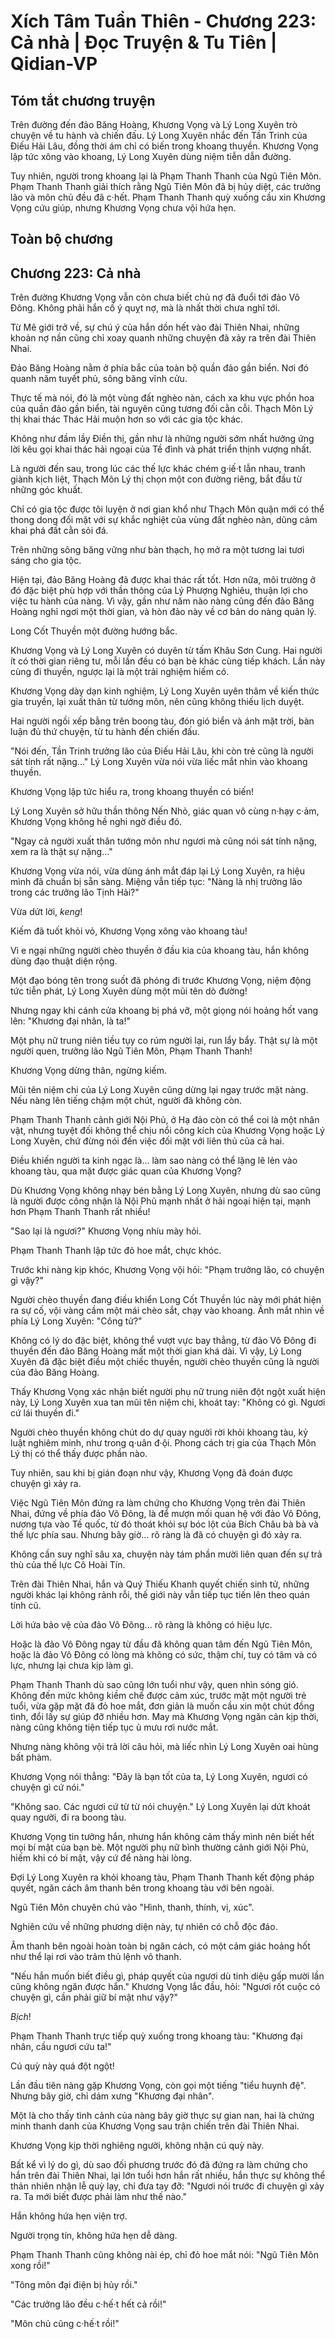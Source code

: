 # Xích Tâm Tuần Thiên - Chương 223: Cả nhà | Đọc Truyện & Tu Tiên | Qidian-VP



## Tóm tắt chương truyện

Trên đường đến đảo Băng Hoàng, Khương Vọng và Lý Long Xuyên trò chuyện về tu hành và chiến đấu. Lý Long Xuyên nhắc đến Tần Trinh của Điếu Hải Lâu, đồng thời ám chỉ có biến trong khoang thuyền. Khương Vọng lập tức xông vào khoang, Lý Long Xuyên dùng niệm tiễn dẫn đường.

Tuy nhiên, người trong khoang lại là Phạm Thanh Thanh của Ngũ Tiên Môn. Phạm Thanh Thanh giải thích rằng Ngũ Tiên Môn đã bị hủy diệt, các trưởng lão và môn chủ đều đã c·hết. Phạm Thanh Thanh quỳ xuống cầu xin Khương Vọng cứu giúp, nhưng Khương Vọng chưa vội hứa hẹn.



## Toàn bộ chương

## Chương 223: Cả nhà

Trên đường Khương Vọng vẫn còn chưa biết chủ nợ đã đuổi tới đảo Vô Đông. Không phải hắn cố ý quỵt nợ, mà là nhất thời chưa nghĩ tới.

Từ Mê giới trở về, sự chú ý của hắn dồn hết vào đài Thiên Nhai, những khoản nợ nần cũng chỉ xoay quanh những chuyện đã xảy ra trên đài Thiên Nhai.

Đảo Băng Hoàng nằm ở phía bắc của toàn bộ quần đảo gần biển. Nơi đó quanh năm tuyết phủ, sông băng vĩnh cửu.

Thực tế mà nói, đó là một vùng đất nghèo nàn, cách xa khu vực phồn hoa của quần đảo gần biển, tài nguyên cũng tương đối cằn cỗi. Thạch Môn Lý thị khai thác Thác Hải muộn hơn so với các gia tộc khác.

Không như đầm lầy Điền thị, gần như là những người sớm nhất hưởng ứng lời kêu gọi khai thác hải ngoại của Tề đình và phát triển thịnh vượng nhất.

Là người đến sau, trong lúc các thế lực khác chém g·iế·t lẫn nhau, tranh giành kịch liệt, Thạch Môn Lý thị chọn một con đường riêng, bắt đầu từ những góc khuất.

Chỉ có gia tộc được tôi luyện ở nơi gian khổ như Thạch Môn quận mới có thể thong dong đối mặt với sự khắc nghiệt của vùng đất nghèo nàn, dũng cảm khai phá đất cằn sỏi đá.

Trên những sông băng vững như bàn thạch, họ mở ra một tương lai tươi sáng cho gia tộc.

Hiện tại, đảo Băng Hoàng đã được khai thác rất tốt. Hơn nữa, môi trường ở đó đặc biệt phù hợp với thần thông của Lý Phượng Nghiêu, thuận lợi cho việc tu hành của nàng. Vì vậy, gần như năm nào nàng cũng đến đảo Băng Hoàng nghỉ ngơi một thời gian, và hòn đảo này về cơ bản do nàng quản lý.

Long Cốt Thuyền một đường hướng bắc.

Khương Vọng và Lý Long Xuyên có duyên từ tấm Khâu Sơn Cung. Hai người ít có thời gian riêng tư, mỗi lần đều có bạn bè khác cùng tiếp khách. Lần này cùng đi thuyền, ngược lại là một trải nghiệm hiếm có.

Khương Vọng dày dạn kinh nghiệm, Lý Long Xuyên uyên thâm về kiến thức gia truyền, lại xuất thân từ tướng môn, nên cũng không thiếu lịch duyệt.

Hai người ngồi xếp bằng trên boong tàu, đón gió biển và ánh mặt trời, bàn luận đủ thứ chuyện, từ tu hành đến chiến đấu.

"Nói đến, Tần Trinh trưởng lão của Điếu Hải Lâu, khi còn trẻ cũng là người sát tính rất nặng..." Lý Long Xuyên vừa nói vừa liếc mắt nhìn vào khoang thuyền.

Khương Vọng lập tức hiểu ra, trong khoang thuyền có biến!

Lý Long Xuyên sở hữu thần thông Nến Nhỏ, giác quan vô cùng n·hạy c·ảm, Khương Vọng không hề nghi ngờ điều đó.

"Ngay cả người xuất thân tướng môn như ngươi mà cũng nói sát tính nặng, xem ra là thật sự nặng..."

Khương Vọng vừa nói, vừa dùng ánh mắt đáp lại Lý Long Xuyên, ra hiệu mình đã chuẩn bị sẵn sàng. Miệng vẫn tiếp tục: "Nàng là nhị trưởng lão trong các trưởng lão Tịnh Hải?"

Vừa dứt lời, *keng*!

Kiếm đã tuốt khỏi vỏ, Khương Vọng xông vào khoang tàu!

Vì e ngại những người chèo thuyền ở đầu kia của khoang tàu, hắn không dùng đạo thuật diện rộng.

Một đạo bóng tên trong suốt đã phóng đi trước Khương Vọng, niệm động tức tiễn phát, Lý Long Xuyên dùng một mũi tên dò đường!

Nhưng ngay khi cánh cửa khoang bị phá vỡ, một giọng nói hoảng hốt vang lên: "Khương đại nhân, là ta!"

Một phụ nữ trung niên tiều tụy co rúm người lại, run lẩy bẩy. Thật sự là một người quen, trưởng lão Ngũ Tiên Môn, Phạm Thanh Thanh!

Khương Vọng dừng thân, ngừng kiếm.

Mũi tên niệm chi của Lý Long Xuyên cũng dừng lại ngay trước mặt nàng. Nếu nàng lên tiếng chậm một chút, người đã không còn.

Phạm Thanh Thanh cảnh giới Nội Phủ, ở Hạ đảo còn có thể coi là một nhân vật, nhưng tuyệt đối không thể chịu nổi công kích của Khương Vọng hoặc Lý Long Xuyên, chứ đừng nói đến việc đối mặt với liên thủ của cả hai.

Điều khiến người ta kinh ngạc là... làm sao nàng có thể lặng lẽ lẻn vào khoang tàu, qua mặt được giác quan của Khương Vọng?

Dù Khương Vọng không nhạy bén bằng Lý Long Xuyên, nhưng dù sao cũng là người được công nhận là Nội Phủ mạnh nhất ở hải ngoại hiện tại, mạnh hơn Phạm Thanh Thanh rất nhiều!

"Sao lại là ngươi?" Khương Vọng nhíu mày hỏi.

Phạm Thanh Thanh lập tức đỏ hoe mắt, chực khóc.

Trước khi nàng kịp khóc, Khương Vọng vội hỏi: "Phạm trưởng lão, có chuyện gì vậy?"

Người chèo thuyền đang điều khiển Long Cốt Thuyền lúc này mới phát hiện ra sự cố, vội vàng cầm một mái chèo sắt, chạy vào khoang. Ánh mắt nhìn về phía Lý Long Xuyên: "Công tử?"

Không có lý do đặc biệt, không thể vượt vực bay thẳng, từ đảo Vô Đông đi thuyền đến đảo Băng Hoàng mất một thời gian khá dài. Vì vậy, Lý Long Xuyên đã đặc biệt điều một chiếc thuyền, người chèo thuyền cũng là người của đảo Băng Hoàng.

Thấy Khương Vọng xác nhận biết người phụ nữ trung niên đột ngột xuất hiện này, Lý Long Xuyên xua tan mũi tên niệm chi, khoát tay: "Không có gì. Ngươi cứ lái thuyền đi."

Người chèo thuyền không chút do dự quay người rời khỏi khoang tàu, kỷ luật nghiêm minh, như trong q·uân đ·ội. Phong cách trị gia của Thạch Môn Lý thị có thể thấy được phần nào.

Tuy nhiên, sau khi bị gián đoạn như vậy, Khương Vọng đã đoán được chuyện gì xảy ra.

Việc Ngũ Tiên Môn đứng ra làm chứng cho Khương Vọng trên đài Thiên Nhai, đứng về phía đảo Vô Đông, là để mượn mối quan hệ với đảo Vô Đông, nương tựa vào Tề quốc, từ đó thoát khỏi sự bóc lột của Bích Châu bà bà và thế lực phía sau. Nhưng bây giờ... rõ ràng là đã có chuyện gì đó xảy ra.

Không cần suy nghĩ sâu xa, chuyện này tám phần mười liên quan đến sự trả thù của thế lực Cô Hoài Tín.

Trên đài Thiên Nhai, hắn và Quý Thiếu Khanh quyết chiến sinh tử, những người khác lại không rảnh rỗi, thế giới này vẫn tiếp tục tiến lên theo quán tính cũ.

Lời hứa bảo vệ của đảo Vô Đông... rõ ràng là không có hiệu lực.

Hoặc là đảo Vô Đông ngay từ đầu đã không quan tâm đến Ngũ Tiên Môn, hoặc là đảo Vô Đông có lòng mà không có sức, thậm chí, tuy có tâm và có lực, nhưng lại chưa kịp làm gì.

Phạm Thanh Thanh dù sao cũng lớn tuổi như vậy, quen nhìn sóng gió. Không đến mức không kiềm chế được cảm xúc, trước mặt một người trẻ tuổi, vừa gặp mặt đã đỏ hoe mắt, đơn giản là muốn cầu xin một chút đồng tình, đổi lấy sự giúp đỡ nhiều hơn. May mà Khương Vọng ngăn cản kịp thời, nàng cũng không tiện tiếp tục ủ mưu rơi nước mắt.

Nhưng nàng không vội trả lời câu hỏi, mà liếc nhìn Lý Long Xuyên oai hùng bất phàm.

Khương Vọng nói thẳng: "Đây là bạn tốt của ta, Lý Long Xuyên, ngươi có chuyện gì cứ nói."

"Không sao. Các ngươi cứ từ từ nói chuyện." Lý Long Xuyên lại dứt khoát quay người, đi ra boong tàu.

Khương Vọng tin tưởng hắn, nhưng hắn không cảm thấy mình nên biết hết mọi bí mật của bạn bè. Một người phụ nữ bình thường cảnh giới Nội Phủ, hiếm khi có bí mật, vậy cứ để nàng hài lòng.

Đợi Lý Long Xuyên ra khỏi khoang tàu, Phạm Thanh Thanh kết động pháp quyết, ngăn cách âm thanh bên trong khoang tàu với bên ngoài.

Ngũ Tiên Môn chuyên chú vào "Hình, thanh, thính, vị, xúc".

Nghiên cứu về những phương diện này, tự nhiên có chỗ độc đáo.

Âm thanh bên ngoài hoàn toàn bị ngăn cách, có một cảm giác hoảng hốt như thể lại rơi vào trảm thủ lệnh vô thanh.

"Nếu hắn muốn biết điều gì, pháp quyết của ngươi dù tinh diệu gấp mười lần cũng không ngăn được hắn." Khương Vọng lắc đầu, hỏi: "Ngươi rốt cuộc có chuyện gì, cần phải giữ bí mật như vậy?"

*Bịch*!

Phạm Thanh Thanh trực tiếp quỳ xuống trong khoang tàu: "Khương đại nhân, cầu ngươi cứu ta!"

Cú quỳ này quá đột ngột!

Lần đầu tiên nàng gặp Khương Vọng, còn gọi một tiếng "tiểu huynh đệ". Nhưng bây giờ, chỉ dám xưng "Khương đại nhân".

Một là cho thấy tình cảnh của nàng bây giờ thực sự gian nan, hai là chứng minh thanh danh của Khương Vọng sau trận chiến trên đài Thiên Nhai.

Khương Vọng kịp thời nghiêng người, không nhận cú quỳ này.

Bất kể vì lý do gì, dù sao đối phương trước đó đã đứng ra làm chứng cho hắn trên đài Thiên Nhai, lại lớn tuổi hơn hắn rất nhiều, hắn thực sự không thể thản nhiên nhận lễ quỳ lạy, chỉ đưa tay đỡ: "Ngươi nói trước đi chuyện gì xảy ra. Ta mới biết được phải làm như thế nào."

Hắn không hứa hẹn viện trợ.

Người trọng tín, không hứa hẹn dễ dàng.

Phạm Thanh Thanh cũng không nài ép, chỉ đỏ hoe mắt nói: "Ngũ Tiên Môn xong rồi!"

"Tông môn đại điện bị hủy rồi."

"Các trưởng lão đều c·hế·t hết cả rồi!"

"Môn chủ cũng c·hế·t rồi!"